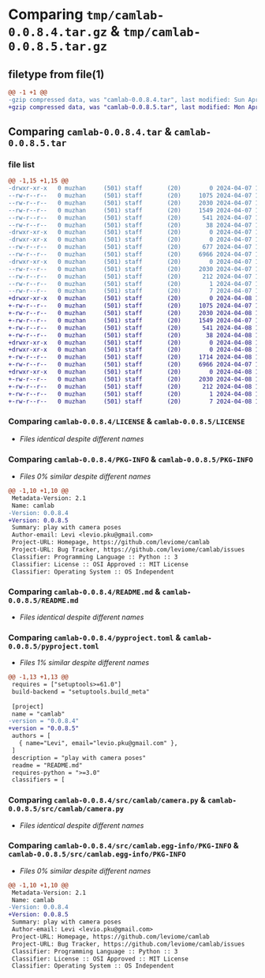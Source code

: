 # Comparing `tmp/camlab-0.0.8.4.tar.gz` & `tmp/camlab-0.0.8.5.tar.gz`

## filetype from file(1)

```diff
@@ -1 +1 @@
-gzip compressed data, was "camlab-0.0.8.4.tar", last modified: Sun Apr  7 15:47:00 2024, max compression
+gzip compressed data, was "camlab-0.0.8.5.tar", last modified: Mon Apr  8 15:29:21 2024, max compression
```

## Comparing `camlab-0.0.8.4.tar` & `camlab-0.0.8.5.tar`

### file list

```diff
@@ -1,15 +1,15 @@
-drwxr-xr-x   0 muzhan     (501) staff       (20)        0 2024-04-07 15:47:00.286033 camlab-0.0.8.4/
--rw-r--r--   0 muzhan     (501) staff       (20)     1075 2024-04-07 14:11:59.000000 camlab-0.0.8.4/LICENSE
--rw-r--r--   0 muzhan     (501) staff       (20)     2030 2024-04-07 15:47:00.285853 camlab-0.0.8.4/PKG-INFO
--rw-r--r--   0 muzhan     (501) staff       (20)     1549 2024-04-07 14:11:59.000000 camlab-0.0.8.4/README.md
--rw-r--r--   0 muzhan     (501) staff       (20)      541 2024-04-07 15:45:00.000000 camlab-0.0.8.4/pyproject.toml
--rw-r--r--   0 muzhan     (501) staff       (20)       38 2024-04-07 15:47:00.286073 camlab-0.0.8.4/setup.cfg
-drwxr-xr-x   0 muzhan     (501) staff       (20)        0 2024-04-07 15:47:00.284150 camlab-0.0.8.4/src/
-drwxr-xr-x   0 muzhan     (501) staff       (20)        0 2024-04-07 15:47:00.284990 camlab-0.0.8.4/src/camlab/
--rw-r--r--   0 muzhan     (501) staff       (20)      677 2024-04-07 15:45:53.000000 camlab-0.0.8.4/src/camlab/__init__.py
--rw-r--r--   0 muzhan     (501) staff       (20)     6966 2024-04-07 15:45:31.000000 camlab-0.0.8.4/src/camlab/camera.py
-drwxr-xr-x   0 muzhan     (501) staff       (20)        0 2024-04-07 15:47:00.285671 camlab-0.0.8.4/src/camlab.egg-info/
--rw-r--r--   0 muzhan     (501) staff       (20)     2030 2024-04-07 15:47:00.000000 camlab-0.0.8.4/src/camlab.egg-info/PKG-INFO
--rw-r--r--   0 muzhan     (501) staff       (20)      212 2024-04-07 15:47:00.000000 camlab-0.0.8.4/src/camlab.egg-info/SOURCES.txt
--rw-r--r--   0 muzhan     (501) staff       (20)        1 2024-04-07 15:47:00.000000 camlab-0.0.8.4/src/camlab.egg-info/dependency_links.txt
--rw-r--r--   0 muzhan     (501) staff       (20)        7 2024-04-07 15:47:00.000000 camlab-0.0.8.4/src/camlab.egg-info/top_level.txt
+drwxr-xr-x   0 muzhan     (501) staff       (20)        0 2024-04-08 15:29:21.482774 camlab-0.0.8.5/
+-rw-r--r--   0 muzhan     (501) staff       (20)     1075 2024-04-07 14:11:59.000000 camlab-0.0.8.5/LICENSE
+-rw-r--r--   0 muzhan     (501) staff       (20)     2030 2024-04-08 15:29:21.482584 camlab-0.0.8.5/PKG-INFO
+-rw-r--r--   0 muzhan     (501) staff       (20)     1549 2024-04-07 14:11:59.000000 camlab-0.0.8.5/README.md
+-rw-r--r--   0 muzhan     (501) staff       (20)      541 2024-04-08 15:17:50.000000 camlab-0.0.8.5/pyproject.toml
+-rw-r--r--   0 muzhan     (501) staff       (20)       38 2024-04-08 15:29:21.482939 camlab-0.0.8.5/setup.cfg
+drwxr-xr-x   0 muzhan     (501) staff       (20)        0 2024-04-08 15:29:21.480543 camlab-0.0.8.5/src/
+drwxr-xr-x   0 muzhan     (501) staff       (20)        0 2024-04-08 15:29:21.481437 camlab-0.0.8.5/src/camlab/
+-rw-r--r--   0 muzhan     (501) staff       (20)     1714 2024-04-08 15:28:23.000000 camlab-0.0.8.5/src/camlab/__init__.py
+-rw-r--r--   0 muzhan     (501) staff       (20)     6966 2024-04-07 15:45:31.000000 camlab-0.0.8.5/src/camlab/camera.py
+drwxr-xr-x   0 muzhan     (501) staff       (20)        0 2024-04-08 15:29:21.482404 camlab-0.0.8.5/src/camlab.egg-info/
+-rw-r--r--   0 muzhan     (501) staff       (20)     2030 2024-04-08 15:29:21.000000 camlab-0.0.8.5/src/camlab.egg-info/PKG-INFO
+-rw-r--r--   0 muzhan     (501) staff       (20)      212 2024-04-08 15:29:21.000000 camlab-0.0.8.5/src/camlab.egg-info/SOURCES.txt
+-rw-r--r--   0 muzhan     (501) staff       (20)        1 2024-04-08 15:29:21.000000 camlab-0.0.8.5/src/camlab.egg-info/dependency_links.txt
+-rw-r--r--   0 muzhan     (501) staff       (20)        7 2024-04-08 15:29:21.000000 camlab-0.0.8.5/src/camlab.egg-info/top_level.txt
```

### Comparing `camlab-0.0.8.4/LICENSE` & `camlab-0.0.8.5/LICENSE`

 * *Files identical despite different names*

### Comparing `camlab-0.0.8.4/PKG-INFO` & `camlab-0.0.8.5/PKG-INFO`

 * *Files 0% similar despite different names*

```diff
@@ -1,10 +1,10 @@
 Metadata-Version: 2.1
 Name: camlab
-Version: 0.0.8.4
+Version: 0.0.8.5
 Summary: play with camera poses
 Author-email: Levi <levio.pku@gmail.com>
 Project-URL: Homepage, https://github.com/leviome/camlab
 Project-URL: Bug Tracker, https://github.com/leviome/camlab/issues
 Classifier: Programming Language :: Python :: 3
 Classifier: License :: OSI Approved :: MIT License
 Classifier: Operating System :: OS Independent
```

### Comparing `camlab-0.0.8.4/README.md` & `camlab-0.0.8.5/README.md`

 * *Files identical despite different names*

### Comparing `camlab-0.0.8.4/pyproject.toml` & `camlab-0.0.8.5/pyproject.toml`

 * *Files 1% similar despite different names*

```diff
@@ -1,13 +1,13 @@
 requires = ["setuptools>=61.0"]
 build-backend = "setuptools.build_meta"
 
 [project]
 name = "camlab"
-version = "0.0.8.4"
+version = "0.0.8.5"
 authors = [
   { name="Levi", email="levio.pku@gmail.com" },
 ]
 description = "play with camera poses"
 readme = "README.md"
 requires-python = ">=3.0"
 classifiers = [
```

### Comparing `camlab-0.0.8.4/src/camlab/camera.py` & `camlab-0.0.8.5/src/camlab/camera.py`

 * *Files identical despite different names*

### Comparing `camlab-0.0.8.4/src/camlab.egg-info/PKG-INFO` & `camlab-0.0.8.5/src/camlab.egg-info/PKG-INFO`

 * *Files 0% similar despite different names*

```diff
@@ -1,10 +1,10 @@
 Metadata-Version: 2.1
 Name: camlab
-Version: 0.0.8.4
+Version: 0.0.8.5
 Summary: play with camera poses
 Author-email: Levi <levio.pku@gmail.com>
 Project-URL: Homepage, https://github.com/leviome/camlab
 Project-URL: Bug Tracker, https://github.com/leviome/camlab/issues
 Classifier: Programming Language :: Python :: 3
 Classifier: License :: OSI Approved :: MIT License
 Classifier: Operating System :: OS Independent
```

